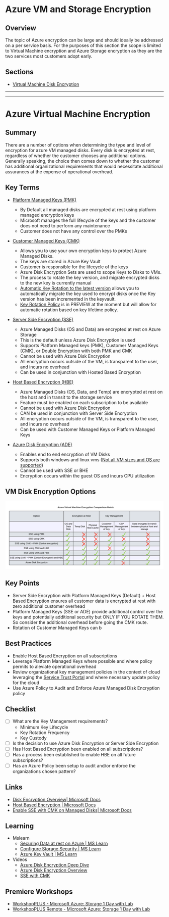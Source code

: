 # Azure VM and Storage Encryption

## Overview
The topic of Azure encryption can be large and should ideally be addressed on a per service basis.  For the purposes of this section the scope is limited to Virtual Machine encryption and Azure Storage encryption as they are the two services most customers adopt early.

## Sections
* [Virtual Machine Disk Encryption](#virtual-machine-disk-encryption)

---
---

# Azure Virtual Machine Encryption
## Summary
There are a number of options when determining the type and level of encryption for azure VM managed disks.  Every disk is encrypted at rest, regardless of whether the customer chooses any additional options.  Generally speaking, the choice then comes down to whether the customer has additional organizational requirements that would necessitate additional assurances at the expense of operational overhead.
## Key Terms
* [Platform Managed Keys (PMK)](https://docs.microsoft.com/en-us/azure/virtual-machines/disk-encryption#platform-managed-keys)
    * By Default all managed disks are encrypted at rest using platform managed encryption keys
    * Microsoft manages the full lifecycle of the keys and the customer does not need to perform any maintenance
    * Customer does not have any control over the PMKs

* [Customer Managed Keys (CMK)](https://docs.microsoft.com/en-us/azure/virtual-machines/disk-encryption#full-control-of-your-keys)
    * Allows you to use your own encryption keys to protect Azure Managed Disks.  
    * The keys are stored in Azure Key Vault
    * Customer is responsible for the lifecycle of the keys
    * Azure Disk Encryption Sets are used to scope Keys to Disks to VMs.
    * The process to rotate the key version, and migrate encrypted disks to the new key is currently manual
    * [Automatic Key Rotation to the latest version](https://docs.microsoft.com/en-us/azure/virtual-machines/windows/disks-enable-customer-managed-keys-powershell#) allows you to automatically migrate the key used to encrypt disks once the Key version has been incremented in the keyvault.
    * [Key Rotation Policy](https://docs.microsoft.com/en-us/azure/key-vault/keys/how-to-configure-key-rotation) is in PREVIEW at the moment but will allow for automatic rotation based on key lifetime policy.
* [Server Side Encryption (SSE)](https://docs.microsoft.com/en-us/azure/virtual-machines/disk-encryption)
    * Azure Managed Disks (OS and Data) are encrypted at rest on Azure Storage
    * This is the default unless Azure Disk Encryption is used
    * Supports Platform Managed keys (PMK), Customer Managed Keys (CMK), or Double Encryption with both PMK and CMK
    * Cannot be used with Azure Disk Encryption
    * All encryption occurs outside of the VM, is transparent to the user, and incurs no overhead
    * Can be used in conjunction with Hosted Based Encryption
* [Host Based Encryption (HBE)](https://docs.microsoft.com/en-us/azure/virtual-machines/disks-enable-host-based-encryption-portal)
    * Azure Managed Disks (OS, Data, and Temp) are encrypted at rest on the host and in transit to the storage service
    * Feature must be enabled on each subscription to be available
    * Cannot be used with Azure Disk Encryption
    * CAN be used in conjunction with Server Side Encryption
    * All encryption occurs outside of the VM, is transparent to the user, and incurs no overhead
    * Can be used with Customer Managed Keys or Platform Managed Keys
* [Azure Disk Encryption (ADE)](https://docs.microsoft.com/en-us/azure/security/fundamentals/azure-disk-encryption-vms-vmss)
    * Enables end to end encryption of VM Disks
    * Supports both windows and linux vms ([Not all VM sizes and OS are supported](https://docs.microsoft.com/en-us/azure/virtual-machines/windows/disk-encryption-overview#supported-vms-and-operating-systems))
    * Cannot be used with SSE or BHE
    * Encryption occurs within the guest OS and incurs CPU utilization
## VM Disk Encryption Options
![options](images/azurevmdiskencryptionoptions.png)
## Key Points
* Server Side Encryption with Platform Managed Keys (Default) + Host Based Encryption ensures all customer data is encrypted at rest with zero additional customer overhead
* Platform Managed Keys (SSE or ADE) provide additional control over the keys and potentially additional security but ONLY IF YOU ROTATE THEM.  So consider the additional overhead before going the CMK route.
* Rotation of Customer Managed Keys can b
## Best Practices
* Enable Host Based Encryption on all subscriptions
* Leverage Platform Managed Keys where possible and where policy permits to aleviate operational overhead
* Review organizational key management policies in the context of cloud leveraging the [Service Trust Portal](https://servicetrust.microsoft.com/) and where necessary update policy for the cloud
* Use Azure Policy to Audit and Enforce Azure Managed Disk Encryption policy
## Checklist
- [ ] What are the Key Management requirements?
    - Minimum Key Lifecycle
    - Key Rotation Frequency
    - Key Custody
- [ ] Is the decision to use Azure Disk Encryption or Server Side Encryption
- [ ] Has Host Based Encryption been enabled on all subscriptions?
- [ ] Has a process been established to enable HBE on all future subscriptions?
- [ ] Has an Azure Policy been setup to audit and/or enforce the organizations chosen pattern?
	
## Links
* [Disk Encryption Overview| Microsoft Docs](https://docs.microsoft.com/en-us/azure/virtual-machines/disk-encryption-overview)
* [Host Based Encryption | Microsoft Docs](https://docs.microsoft.com/en-us/azure/virtual-machines/disks-enable-host-based-encryption-portal)
* [Enable SSE with CMK on Managed Disks| Microsoft Docs](https://docs.microsoft.com/en-us/azure/virtual-machines/disks-enable-customer-managed-keys-portal)
## Learning
* Mslearn
	* [Securing Data at rest on Azure | MS Learn](https://docs.microsoft.com/en-us/learn/modules/secure-data-at-rest/)
	* [Configure Storage Security | MS Learn](https://docs.microsoft.com/en-us/learn/modules/configure-storage-security/)
	* [Azure Key Vault | MS Learn](https://docs.microsoft.com/en-us/learn/modules/azure-key-vault/)
* Videos
	* [Azure Disk Encryption Deep Dive](https://www.youtube.com/watch?v=EOXgzTqceok)
	* [Azure Disk Encryption Overview](https://www.youtube.com/watch?v=TUSt5XeH9OE)
	* [SSE with CMK](https://www.youtube.com/watch?v=uSrrkdNMp2k)
## Premiere Workshops
* [WorkshopPLUS - Microsoft Azure: Storage 1 Day with Lab](https://datasheet.azureedge.net/offerings-datasheets/8197/EN.pdf)
* [WorkshopPLUS Remote - Microsoft Azure: Storage 1 Day with Lab](https://datasheet.azureedge.net/offerings-datasheets/9910/EN.pdf)